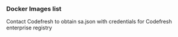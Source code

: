 ### Docker Images list

Contact Codefresh to obtain sa.json with credentials for Codefresh enterprise registry

